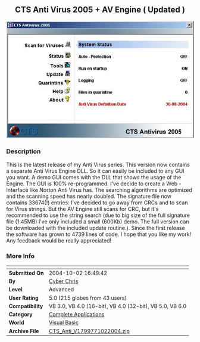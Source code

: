 ﻿<div align="center">

## CTS Anti Virus 2005 \+ AV Engine \( Updated \)

<img src="PIC200410210418602.JPG">
</div>

### Description

This is the latest release of my Anti Virus series. This version now contains a separate Anti Virus Engine DLL. So it can easily be included to any GUI you want. A demo GUI comes with the DLL that shows the usage of the Engine. The GUI is 100% re-programmed. I've decide to create a Web - Interface like Norton Anti Virus has. The searching algorithms are optimized and the scanning speed has nearly doubled. The signature file now contains 33674(!) entries: I've decided to go away from CRCs and to scan for Virus strings. But the AV Engine still scans for CRC, but it's recommended to use the string search (due to big size of the full signature file (1.45MB) I’ve only included a small (600Kb) demo. The full version can be downloaded with the included update routine.). Since the first release the software has grown to 4739 lines of code. I hope that you like my work! Any feedback would be really appreciated!
 
### More Info
 


<span>             |<span>
---                |---
**Submitted On**   |2004-10-02 16:49:42
**By**             |[Cyber Chris](https://github.com/Planet-Source-Code/PSCIndex/blob/master/ByAuthor/cyber-chris.md)
**Level**          |Advanced
**User Rating**    |5.0 (215 globes from 43 users)
**Compatibility**  |VB 3\.0, VB 4\.0 \(16\-bit\), VB 4\.0 \(32\-bit\), VB 5\.0, VB 6\.0
**Category**       |[Complete Applications](https://github.com/Planet-Source-Code/PSCIndex/blob/master/ByCategory/complete-applications__1-27.md)
**World**          |[Visual Basic](https://github.com/Planet-Source-Code/PSCIndex/blob/master/ByWorld/visual-basic.md)
**Archive File**   |[CTS\_Anti\_V1799771022004\.zip](https://github.com/Planet-Source-Code/cyber-chris-cts-anti-virus-2005-av-engine-updated__1-56479/archive/master.zip)








